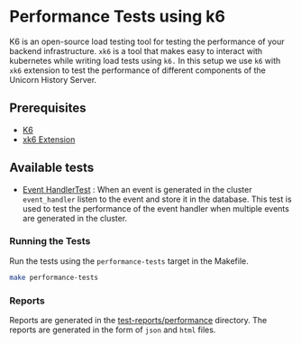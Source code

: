 # Performance Tests using k6
K6 is an open-source load testing tool for testing the performance of your backend infrastructure. `xk6` is a tool that makes easy to 
interact with kubernetes while writing load tests using `k6.` In this setup we use `k6` with `xk6` extension to test the performance of 
different components of the Unicorn History Server.

## Prerequisites
- [K6](https://grafana.com/docs/k6/latest/)
- [xk6 Extension](https://github.com/grafana/xk6-kubernetes?tab=readme-ov-file)

## Available tests

- [Event HandlerTest](`event_handler_test.js`) : When an event is generated in the cluster `event_handler` listen to the event and store 
it in the database. This test is used to test the
performance of the event handler when multiple events are generated in the cluster.

### Running the Tests
Run the tests using the `performance-tests` target in the Makefile.

```bash
make performance-tests
```

### Reports
Reports are generated in the [test-reports/performance](`test-reports/performance`) directory. The reports are generated in the form of `json` and `html` files.
